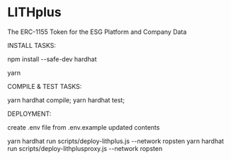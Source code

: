 # LITHplus
The ERC-1155 Token for the ESG Platform and Company Data

INSTALL TASKS:

npm install --safe-dev hardhat

yarn


COMPILE & TEST TASKS:

yarn hardhat compile;
yarn hardhat test;


DEPLOYMENT:

create .env file from .env.example updated contents

yarn hardhat run scripts/deploy-lithplus.js --network ropsten
yarn hardhat run scripts/deploy-lithplusproxy.js --network ropsten